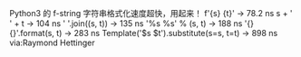 Python3 的 f-string 字符串格式化速度超快，用起来！
f'{s} {t}'  -> 78.2 ns
s + '  ' + t  -> 104 ns
' '.join((s, t))  -> 135 ns
'%s %s' % (s, t) -> 188 ns
'{} {}'.format(s, t) -> 283 ns
Template('$s $t').substitute(s=s, t=t)  -> 898 ns
via:Raymond Hettinger